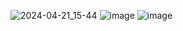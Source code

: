 ![2024-04-21_15-44](https://github.com/marishlucas/BT-AML/assets/54138203/c4566426-b50d-4c04-81ee-8f0c9e3ecc38)
![image](https://github.com/marishlucas/BT-AML/assets/54138203/3f83b24a-19a3-4d24-aa44-f5d48148602e)
![image](https://github.com/marishlucas/BT-AML/assets/54138203/ce042ce5-3747-4c83-81c8-6c94a08c2660)

